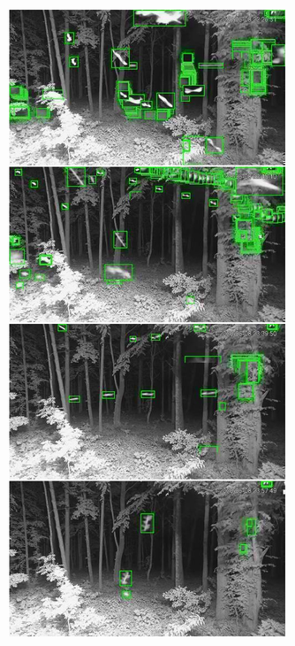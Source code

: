 ![20200608-222655-225700](in/20200608/20200608-222655-225700_0_.jpg)
![20200608-225705-232710](in/20200608/20200608-225705-232710_0_.jpg)
![20200608-232715-235720](in/20200608/20200608-232715-235720_0_.jpg)
![20200608-235725-000000](in/20200608/20200608-235725-000000_0_.jpg)
